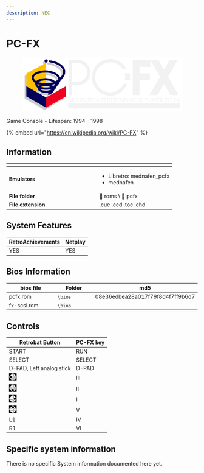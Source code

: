 ```yaml
---
description: NEC
---
```


# PC-FX

<div align="left">

<figure><picture><source srcset="https://raw.githubusercontent.com/fabricecaruso/es-theme-carbon/91d85c7849cc550b0cac4e75cb8e0923d3b61b5e/art/logos/pcfx-w.svg" media="(prefers-color-scheme: dark)"><img src="https://raw.githubusercontent.com/fabricecaruso/es-theme-carbon/52ff37c9e265587d006945a2ba695b5a962b3a3d/art/logos/pcfx.svg" alt=""></picture><figcaption></figcaption></figure>

</div>

Game Console - Lifespan: 1994 - 1998

{% embed url="https://en.wikipedia.org/wiki/PC-FX" %}

## Information

<table data-header-hidden><thead><tr><th width="224"></th><th></th></tr></thead><tbody><tr><td><strong>Emulators</strong></td><td><ul><li>Libretro: mednafen_pcfx</li><li>mednafen</li></ul></td></tr><tr><td><strong>File folder</strong></td><td><span data-gb-custom-inline data-tag="emoji" data-code="1f4c2">📂</span> roms \ <span data-gb-custom-inline data-tag="emoji" data-code="1f4c2">📂</span> pcfx</td></tr><tr><td><strong>File extension</strong></td><td>.cue .ccd .toc .chd</td></tr></tbody></table>

## System Features

| RetroAchievements | Netplay |
| ----------------- | ------- |
| YES               | YES     |

## Bios Information

<table><thead><tr><th width="224">bios file</th><th width="169">Folder</th><th>md5</th></tr></thead><tbody><tr><td>pcfx.rom</td><td><code>\bios</code></td><td>08e36edbea28a017f79f8d4f7ff9b6d7</td></tr><tr><td>fx-scsi.rom</td><td><code>\bios</code></td><td></td></tr></tbody></table>

## Controls

| Retrobat Button                                   | PC-FX key |
| ------------------------------------------------- | --------- |
| START                                             | RUN       |
| SELECT                                            | SELECT    |
| D-PAD, Left analog stick                          | D-PAD     |
| ![](<../../../../.gitbook/assets/image (43).png>) | III       |
| ![](<../../../../.gitbook/assets/image (25).png>) | II        |
| ![](<../../../../.gitbook/assets/image (11).png>) | I         |
| ![](<../../../../.gitbook/assets/image (45).png>) | V         |
| L1                                                | IV        |
| R1                                                | VI        |

## Specific system information

There is no specific System information documented here yet.
